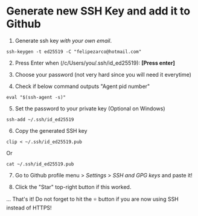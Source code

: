 # Generate new SSH Key and add it to Github 

1. Generate ssh key *with your own email*.
```shell
ssh-keygen -t ed25519 -C "felipezarco@hotmail.com"
``` 

2. Press Enter when
(/c/Users/you/.ssh/id_ed25519): **[Press enter]**


3. Choose your password (not very hard since you will need it everytime) 

4. Check if below command outputs "Agent pid number"
```
eval "$(ssh-agent -s)"
``` 

5. Set the password to your private key (Optional on Windows)
```
ssh-add ~/.ssh/id_ed25519
``` 

6. Copy the generated SSH key
````
clip < ~/.ssh/id_ed25519.pub
````
Or
```
cat ~/.ssh/id_ed25519.pub
```

7. Go to Github profile menu > *Settings* > *SSH and GPG keys* and paste it!

8. Click the "Star" top-right button if this worked.

...
That's it! Do not forget to hit the ⭐ button if you are now using SSH instead of HTTPS!


